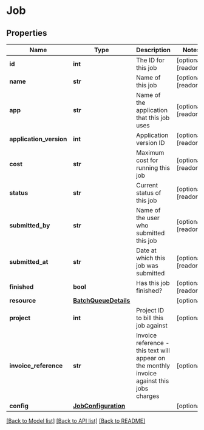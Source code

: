 # Job

## Properties
Name | Type | Description | Notes
------------ | ------------- | ------------- | -------------
**id** | **int** | The ID for this job | [optional] [readonly] 
**name** | **str** | Name of this job | [optional] [readonly] 
**app** | **str** | Name of the application that this job uses | [optional] [readonly] 
**application_version** | **int** | Application version ID | [optional] [readonly] 
**cost** | **str** | Maximum cost for running this job | [optional] [readonly] 
**status** | **str** | Current status of this job | [optional] [readonly] 
**submitted_by** | **str** | Name of the user who submitted this job | [optional] [readonly] 
**submitted_at** | **str** | Date at which this job was submitted | [optional] [readonly] 
**finished** | **bool** | Has this job finished? | [optional] [readonly] 
**resource** | [**BatchQueueDetails**](BatchQueueDetails.md) |  | [optional] 
**project** | **int** | Project ID to bill this job against | [optional] 
**invoice_reference** | **str** | Invoice reference - this text will appear on the monthly invoice against this jobs charges | [optional] 
**config** | [**JobConfiguration**](JobConfiguration.md) |  | [optional] 

[[Back to Model list]](../README.md#documentation-for-models) [[Back to API list]](../README.md#documentation-for-api-endpoints) [[Back to README]](../README.md)


